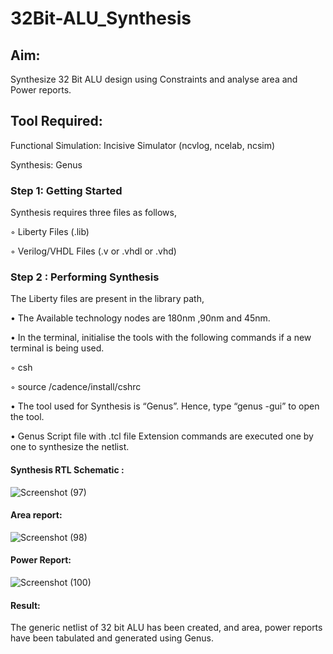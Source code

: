 # 32Bit-ALU_Synthesis

## Aim:

Synthesize 32 Bit ALU design using Constraints and analyse area and Power reports.

## Tool Required:

Functional Simulation: Incisive Simulator (ncvlog, ncelab, ncsim)

Synthesis: Genus

### Step 1: Getting Started

Synthesis requires three files as follows,

◦ Liberty Files (.lib)

◦ Verilog/VHDL Files (.v or .vhdl or .vhd)

### Step 2 : Performing Synthesis

The Liberty files are present in the library path,

• The Available technology nodes are 180nm ,90nm and 45nm.

• In the terminal, initialise the tools with the following commands if a new terminal is being
used.

◦ csh

◦ source /cadence/install/cshrc

• The tool used for Synthesis is “Genus”. Hence, type “genus -gui” to open the tool.

• Genus Script file with .tcl file Extension commands are executed one by one to synthesize the netlist.

#### Synthesis RTL Schematic :
![Screenshot (97)](https://github.com/user-attachments/assets/e130c4cc-c00b-46b1-98d6-9a6b6679787d)

#### Area report:
![Screenshot (98)](https://github.com/user-attachments/assets/f9603b6c-319e-4f6e-b3e9-6e424b70536c)

#### Power Report:
![Screenshot (100)](https://github.com/user-attachments/assets/fb749232-51c4-4ffb-8d43-3203989503d9)

#### Result: 

The generic netlist of 32 bit ALU  has been created, and area, power reports have been tabulated and generated using Genus.
